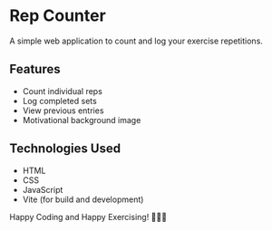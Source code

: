 # Rep Counter

A simple web application to count and log your exercise repetitions.

## Features

- Count individual reps
- Log completed sets
- View previous entries
- Motivational background image

## Technologies Used

- HTML
- CSS
- JavaScript
- Vite (for build and development)


Happy Coding and Happy Exercising! 💪🏋️‍♀️
